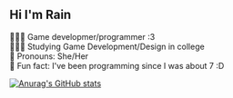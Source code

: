 ## Hi I'm Rain

👩🏻‍💻  Game developmer/programmer :3<br/>
👩🏻‍🎓  Studying Game Development/Design in college<br/>
🎨  Pronouns: She/Her<br/>
💭  Fun fact: I've been programming since I was about 7 :D<br/>

[![Anurag's GitHub stats](https://github-readme-stats.vercel.app/api?username=rain-gayming)](https://github.com/anuraghazra/github-readme-stats)
